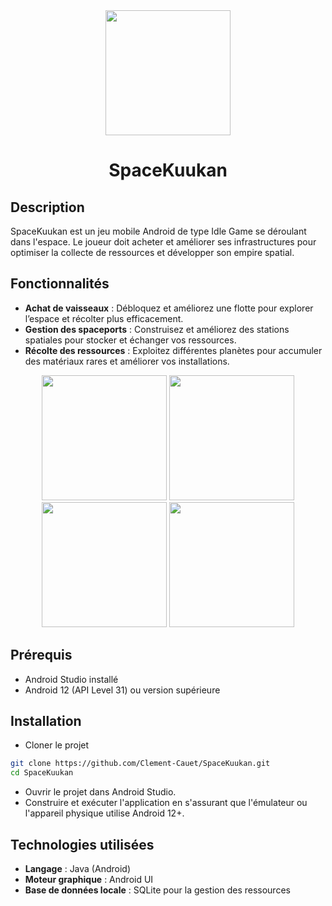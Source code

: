 <div align="center">
  <img src="https://github.com/user-attachments/assets/5923e73a-835d-4b0a-b65d-a51ce840246d" width="200px">
  <h1>SpaceKuukan</h1>
</div>

## Description
SpaceKuukan est un jeu mobile Android de type Idle Game se déroulant dans l'espace. Le joueur doit acheter et améliorer ses infrastructures pour optimiser la collecte de ressources et développer son empire spatial.

## Fonctionnalités
- **Achat de vaisseaux** : Débloquez et améliorez une flotte pour explorer l’espace et récolter plus efficacement.
- **Gestion des spaceports** : Construisez et améliorez des stations spatiales pour stocker et échanger vos ressources.
- **Récolte des ressources** : Exploitez différentes planètes pour accumuler des matériaux rares et améliorer vos installations.
<div align="center">
  <img src="https://github.com/user-attachments/assets/bd5ffe5b-e5ee-464b-9b2d-55cf71ad8be5" width=200px">
  <img src="https://github.com/user-attachments/assets/afe07c0a-81cc-4e6b-9e7e-4001b7100a89" width=200px">
  <img src="https://github.com/user-attachments/assets/91c863e1-6536-4acc-aa65-cdc41f0be441" width=200px">
  <img src="https://github.com/user-attachments/assets/facf374b-3e1e-4a61-9068-8539d9cfc654" width=200px">
</div>

## Prérequis
- Android Studio installé
- Android 12 (API Level 31) ou version supérieure

## Installation
- Cloner le projet
```bash
git clone https://github.com/Clement-Cauet/SpaceKuukan.git
cd SpaceKuukan
```
- Ouvrir le projet dans Android Studio.
- Construire et exécuter l'application en s'assurant que l'émulateur ou l'appareil physique utilise Android 12+.

## Technologies utilisées
- **Langage** : Java (Android)
- **Moteur graphique** : Android UI
- **Base de données locale** : SQLite pour la gestion des ressources
